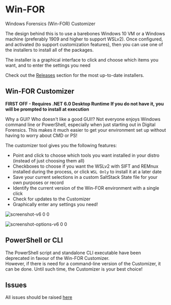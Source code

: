 # Win-FOR

Windows Forensics (Win-FOR) Customizer

The design behind this is to use a barebones Windows 10 VM or a Windows machine (preferably 1909 and higher to support WSLv2).
Once configured, and activated (to support customization features), then you can use one of the installers to
install all of the packages.  

The installer is a graphical interface to click and choose which items you want, and to enter the settings you need

Check out the [Releases](https://github.com/digitalsleuth/WIN-FOR/releases) section for the most up-to-date installers.

## Win-FOR Customizer

**FIRST OFF - Requires .NET 6.0 Desktop Runtime**
**If you do not have it, you will be prompted to install at execution**

Why a GUI? Who doesn't like a good GUI!?
Not everyone enjoys Windows command line or PowerShell, especially when just starting out in Digital Forensics.
This makes it much easier to get your environment set up without having to worry about CMD or PS!

The customizer tool gives you the following features:

- Point and click to choose which tools you want installed in your distro (instead of just choosing them all)
- Checkboxes to choose if you want the WSLv2 with SIFT and REMnux installed during the process, or click `WSL Only` to install it at a later date
- Save your current selections in a custom SaltStack State file for your own purposes or record
- Identify the current version of the Win-FOR environment with a single click
- Check for updates to the Customizer
- Graphically enter any settings you need!

![screenshot-v6 0 0](https://github.com/digitalsleuth/WIN-FOR/raw/main/images/screenshot-v6.0.0.png)

![screenshot-options-v6 0 0](https://github.com/digitalsleuth/WIN-FOR/raw/main/images/screenshot-options-v6.0.0.png)


## PowerShell or CLI

The PowerShell script and standalone CLI executable have been deprecated in favour of the Win-FOR Customizer.  
However, if there is need for a command-line version of the Customizer, it can be done. Until such time, the Customizer is your best choice!

## Issues

All issues should be raised [here](https://github.com/digitalsleuth/WIN-FOR/Issues)
